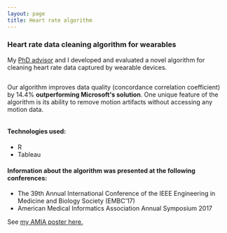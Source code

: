 ```yaml
---
layout: page
title: Heart rate algorithm
---
```


<!-- Text stuff -->
<!-- <h1>IN PROGRESS</h1> -->

<h3>Heart rate data cleaning algorithm for wearables</h3>
<p>My <a href="https://www.ccis.northeastern.edu/people/misha-pavel/">PhD advisor</a> and I developed and evaluated a novel algorithm for cleaning heart rate data captured by wearable devices.</p>
<span class="image fit"><img src="../../../assets/images/algo-main.png" alt="" /></span>

<p>Our algorithm improves data quality (concordance correlation coefficient) by 14.4% <b>outperforming Microsoft's solution</b>. One unique feature of the algorithm is its ability to remove motion artifacts without accessing any motion data.</p>
<span class="image fit"><img src="../../../assets/images/algo-two.png" alt="" /></span>
<!-- </div> -->
<h4>Technologies used:</h4>
<ul>
<li>R</li>
<li>Tableau</li>
</ul>

<h4>Information about the algorithm was presented at the following conferences:</h4>
<ul>
<li> The 39th Annual International Conference of the IEEE Engineering in Medicine and Biology Society (EMBC’17) </li>
<li> American Medical Informatics Association Annual Symposium 2017</li>
</ul>

See <a href="https://maciejkos.github.io//assets/documents/AMIA2017-poster-final-mkos-web.pdf" class="logo">my AMIA poster here.</a>

